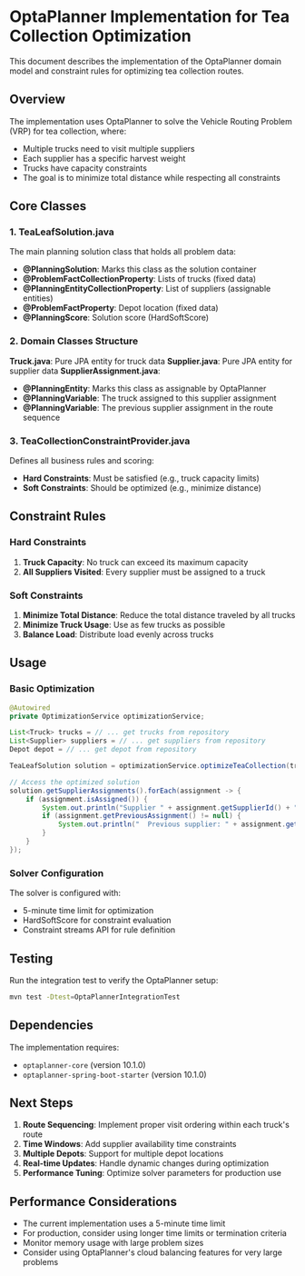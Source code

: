 # OptaPlanner Implementation for Tea Collection Optimization

This document describes the implementation of the OptaPlanner domain model and constraint rules for optimizing tea collection routes.

## Overview

The implementation uses OptaPlanner to solve the Vehicle Routing Problem (VRP) for tea collection, where:
- Multiple trucks need to visit multiple suppliers
- Each supplier has a specific harvest weight
- Trucks have capacity constraints
- The goal is to minimize total distance while respecting all constraints

## Core Classes

### 1. TeaLeafSolution.java
The main planning solution class that holds all problem data:
- **@PlanningSolution**: Marks this class as the solution container
- **@ProblemFactCollectionProperty**: Lists of trucks (fixed data)
- **@PlanningEntityCollectionProperty**: List of suppliers (assignable entities)
- **@ProblemFactProperty**: Depot location (fixed data)
- **@PlanningScore**: Solution score (HardSoftScore)

### 2. Domain Classes Structure
**Truck.java**: Pure JPA entity for truck data
**Supplier.java**: Pure JPA entity for supplier data
**SupplierAssignment.java**: 
- **@PlanningEntity**: Marks this class as assignable by OptaPlanner
- **@PlanningVariable**: The truck assigned to this supplier assignment
- **@PlanningVariable**: The previous supplier assignment in the route sequence

### 3. TeaCollectionConstraintProvider.java
Defines all business rules and scoring:
- **Hard Constraints**: Must be satisfied (e.g., truck capacity limits)
- **Soft Constraints**: Should be optimized (e.g., minimize distance)

## Constraint Rules

### Hard Constraints
1. **Truck Capacity**: No truck can exceed its maximum capacity
2. **All Suppliers Visited**: Every supplier must be assigned to a truck

### Soft Constraints
1. **Minimize Total Distance**: Reduce the total distance traveled by all trucks
2. **Minimize Truck Usage**: Use as few trucks as possible
3. **Balance Load**: Distribute load evenly across trucks

## Usage

### Basic Optimization
```java
@Autowired
private OptimizationService optimizationService;

List<Truck> trucks = // ... get trucks from repository
List<Supplier> suppliers = // ... get suppliers from repository
Depot depot = // ... get depot from repository

TeaLeafSolution solution = optimizationService.optimizeTeaCollection(trucks, suppliers, depot);

// Access the optimized solution
solution.getSupplierAssignments().forEach(assignment -> {
    if (assignment.isAssigned()) {
        System.out.println("Supplier " + assignment.getSupplierId() + " assigned to Truck " + assignment.getAssignedTruck().getId());
        if (assignment.getPreviousAssignment() != null) {
            System.out.println("  Previous supplier: " + assignment.getPreviousAssignment().getSupplierId());
        }
    }
});
```

### Solver Configuration
The solver is configured with:
- 5-minute time limit for optimization
- HardSoftScore for constraint evaluation
- Constraint streams API for rule definition

## Testing

Run the integration test to verify the OptaPlanner setup:
```bash
mvn test -Dtest=OptaPlannerIntegrationTest
```

## Dependencies

The implementation requires:
- `optaplanner-core` (version 10.1.0)
- `optaplanner-spring-boot-starter` (version 10.1.0)

## Next Steps

1. **Route Sequencing**: Implement proper visit ordering within each truck's route
2. **Time Windows**: Add supplier availability time constraints
3. **Multiple Depots**: Support for multiple depot locations
4. **Real-time Updates**: Handle dynamic changes during optimization
5. **Performance Tuning**: Optimize solver parameters for production use

## Performance Considerations

- The current implementation uses a 5-minute time limit
- For production, consider using longer time limits or termination criteria
- Monitor memory usage with large problem sizes
- Consider using OptaPlanner's cloud balancing features for very large problems
